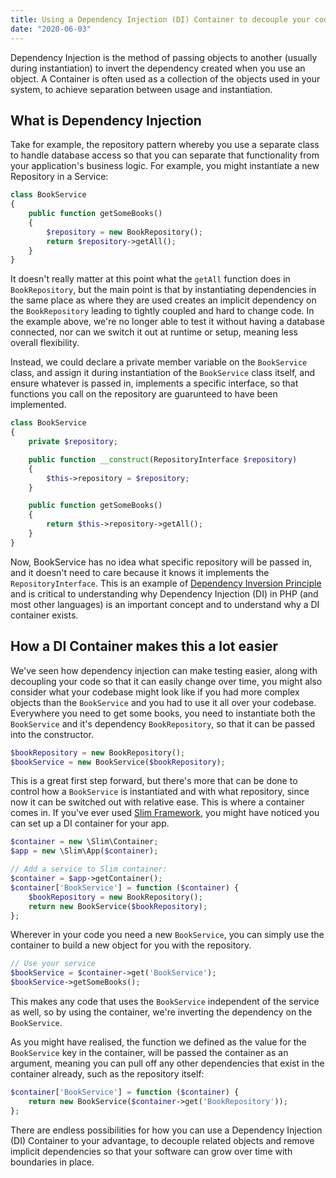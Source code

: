 ```yaml
---
title: Using a Dependency Injection (DI) Container to decouple your code
date: "2020-06-03"
---
```


Dependency Injection is the method of passing objects to another (usually during instantiation) to invert the dependency created when you use an object. A Container is often used as a collection of the objects used in your system, to achieve separation between usage and instantiation.

## What is Dependency Injection

Take for example, the repository pattern whereby you use a separate class to handle database access so that you can separate that functionality from your application's business logic. For example, you might instantiate a new Repository in a Service:
```php
class BookService
{
    public function getSomeBooks()
    {
        $repository = new BookRepository();
        return $repository->getAll();
    }
}
```
It doesn't really matter at this point what the `getAll` function does in `BookRepository`, but the main point is that by instantiating dependencies in the same place as where they are used creates an implicit dependency on the `BookRepository` leading to tightly coupled and hard to change code. In the example above, we're no longer able to test it without having a database connected, nor can we switch it out at runtime or setup, meaning less overall flexibility.

Instead, we could declare a private member variable on the `BookService` class, and assign it during instantiation of the `BookService` class itself, and ensure whatever is passed in, implements a specific interface, so that functions you call on the repository are guarunteed to have been implemented.

```php
class BookService
{
    private $repository;

    public function __construct(RepositoryInterface $repository)
    {
        $this->repository = $repository;
    }

    public function getSomeBooks()
    {
        return $this->repository->getAll();
    }
}
```

Now, BookService has no idea what specific repository will be passed in, and it doesn't need to care because it knows it implements the `RepositoryInterface`. This is an example of [Dependency Inversion Principle](https://en.wikipedia.org/wiki/Dependency_inversion_principle) and is critical to understanding why Dependency Injection (DI) in PHP (and most other languages) is an important concept and to understand why a DI container exists.

## How a DI Container makes this a lot easier
We've seen how dependency injection can make testing easier, along with decoupling your code so that it can easily change over time, you might also consider what your codebase might look like if you had more complex objects than the `BookService` and you had to use it all over your codebase.
Everywhere you need to get some books, you need to instantiate both the `BookService` and it's dependency `BookRepository`, so that it can be passed into the constructor.

```php
$bookRepository = new BookRepository();
$bookService = new BookService($bookRepository);
```

This is a great first step forward, but there's more that can be done to control how a `BookService` is instantiated and with what repository, since now it can be switched out with relative ease.
This is where a container comes in. If you've ever used [Slim Framework](http://www.slimframework.com/docs/v3/concepts/di.html), you might have noticed you can set up a DI container for your app.

```php
$container = new \Slim\Container;
$app = new \Slim\App($container);

// Add a service to Slim container:
$container = $app->getContainer();
$container['BookService'] = function ($container) {
    $bookRepository = new BookRepository();
    return new BookService($bookRepository);
};
```
Wherever in your code you need a new `BookService`, you can simply use the container to build a new object for you with the repository.
```php
// Use your service
$bookService = $container->get('BookService');
$bookService->getSomeBooks();
```
This makes any code that uses the `BookService` independent of the service as well, so by using the container, we're inverting the dependency on the `BookService`.

As you might have realised, the function we defined as the value for the `BookService` key in the container, will be passed the container as an argument, meaning you can pull off any other dependencies that exist in the container already, such as the repository itself:
```php
$container['BookService'] = function ($container) {
    return new BookService($container->get('BookRepository'));
};
```
There are endless possibilities for how you can use a Dependency Injection (DI) Container to your advantage, to decouple related objects and remove implicit dependencies so that your software can grow over time with boundaries in place. 


